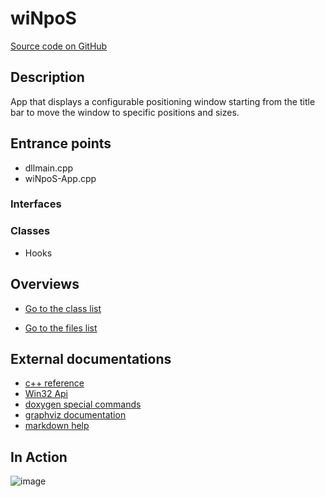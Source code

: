 
# wiNpoS

[Source code on GitHub](https://github.com/kokolorix/wiNpoS#wiNpoS)

## Description

App that displays a configurable positioning window starting from the title bar to move the window to specific positions and sizes.

## Entrance points

- dllmain.cpp
- wiNpoS-App.cpp

### Interfaces



### Classes

- Hooks


<!-- ### Helpers -->



## Overviews

- [Go to the class list](annotated.html)
<!-- - [Go to the graphical class hierarchy](inherits.html) -->
- [Go to the files list](files.html)

## External documentations

- [c++ reference](https://en.cppreference.com/w/)
- [Win32 Api](https://docs.microsoft.com/en-us/windows/win32/api/_winmsg/)
- [doxygen special commands](http://doxygen.nl/manual/commands.html)
- [graphviz documentation](https://graphviz.org/documentation/)
- [markdown help](https://commonmark.org/help/)

## In Action
![image](wiNpoS.gif)

